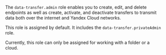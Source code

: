 The `data-transfer.admin` role enables you to create, edit, and delete endpoints as well as create, activate, and deactivate transfers to transmit data both over the internet and Yandex Cloud networks.

This role is assigned by default. It includes the `data-transfer.privateAdmin` role.

Currently, this role can only be assigned for working with a folder or a cloud.